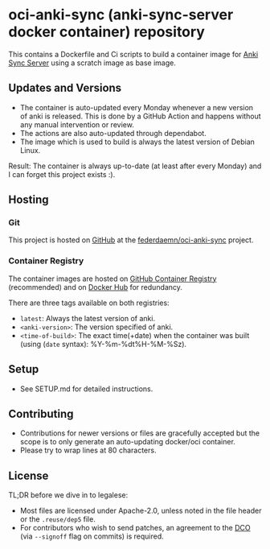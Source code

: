 <!--
SPDX-FileCopyrightText: 2023 Frederik Zorn <federdaemn@mail.de>

SPDX-License-Identifier: Apache-2.0
-->

# oci-anki-sync (anki-sync-server docker container) repository

This contains a Dockerfile and Ci scripts to build a container image for
[Anki Sync Server](https://apps.ankiweb.net/) using a scratch image as base
image.

## Updates and Versions

* The container is auto-updated every Monday whenever a new version of anki is
  released. This is done by a GitHub Action and happens without any manual
  intervention or review.
* The actions are also auto-updated through dependabot.
* The image which is used to build is always the latest version of Debian Linux.

Result: The container is always up-to-date (at least after every Monday) and I
can forget this project exists :).

## Hosting

### Git

This project is hosted on [GitHub](https://github.com) at the
[federdaemn/oci-anki-sync](https://github.com/federdaemn/oci-anki-sync) project.

### Container Registry

The container images are hosted on
[GitHub Container Registry](https://github.com/federdaemn/oci-anki-sync/pkgs/container/oci-anki-sync)
(recommended) and on
[Docker Hub](https://hub.docker.com/r/federdaemn/oci-anki-sync) for redundancy.

There are three tags available on both registries:

* `latest`: Always the latest version of anki.
* `<anki-version>`: The version specified of anki.
* `<time-of-build>`: The exact time(+date) when the container was built
  (using (`date` syntax): %Y-%m-%dt%H-%M-%Sz).

## Setup

* See SETUP.md for detailed instructions.

## Contributing

* Contributions for newer versions or files are gracefully accepted but the
  scope is to only generate an auto-updating docker/oci container.
* Please try to wrap lines at 80 characters.

## License

TL;DR before we dive in to legalese:

* Most files are licensed under Apache-2.0, unless noted in the file header or
  the `.reuse/dep5` file.
* For contributors who wish to send patches, an agreement to the
  [DCO](https://developercertificate.org/) (via `--signoff` flag on commits) is
  required.
